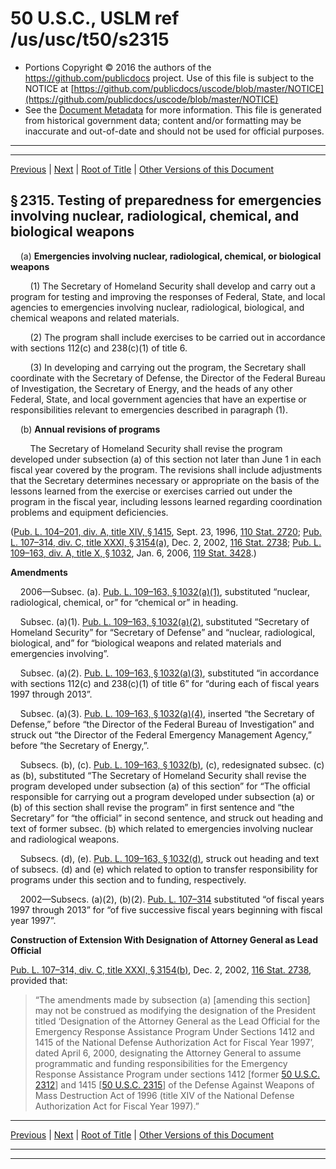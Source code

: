 ---
---

# 50 U.S.C., USLM ref /us/usc/t50/s2315

* Portions Copyright © 2016 the authors of the https://github.com/publicdocs project.
  Use of this file is subject to the NOTICE at [https://github.com/publicdocs/uscode/blob/master/NOTICE](https://github.com/publicdocs/uscode/blob/master/NOTICE)
* See the [Document Metadata](././../../../../..//README.md) for more information.
  This file is generated from historical government data; content and/or formatting may be inaccurate and out-of-date and should not be used for official purposes.

----------
----------

[Previous](./../../../../..//us/usc/t50/ch40/schI/m__us_usc_t50_s2314.md) | [Next](./../../../../..//us/usc/t50/ch40/schI/m__us_usc_t50_s2316.md) | [Root of Title](./../../../../../) | [Other Versions of this Document](https://publicdocs.github.io/go/links?ns=uslm&ref=%2Fus%2Fusc%2Ft50%2Fs2315)

## § 2315. Testing of preparedness for emergencies involving nuclear, radiological, chemical, and biological weapons

    (a) __Emergencies involving nuclear, radiological, chemical, or biological weapons__ 

        (1) The Secretary of Homeland Security shall develop and carry out a program for testing and improving the responses of Federal, State, and local agencies to emergencies involving nuclear, radiological, biological, and chemical weapons and related materials.

        (2) The program shall include exercises to be carried out in accordance with sections 112(c) and 238(c)(1) of title 6.

        (3) In developing and carrying out the program, the Secretary shall coordinate with the Secretary of Defense, the Director of the Federal Bureau of Investigation, the Secretary of Energy, and the heads of any other Federal, State, and local government agencies that have an expertise or responsibilities relevant to emergencies described in paragraph (1).

    (b) __Annual revisions of programs__ 

        The Secretary of Homeland Security shall revise the program developed under subsection (a) of this section not later than June 1 in each fiscal year covered by the program. The revisions shall include adjustments that the Secretary determines necessary or appropriate on the basis of the lessons learned from the exercise or exercises carried out under the program in the fiscal year, including lessons learned regarding coordination problems and equipment deficiencies.

([Pub. L. 104–201, div. A, title XIV, § 1415][/us/pl/104/201/s1415], Sept. 23, 1996, [110 Stat. 2720][/us/stat/110/2720]; [Pub. L. 107–314, div. C, title XXXI, § 3154(a)][/us/pl/107/314/s3154/a], Dec. 2, 2002, [116 Stat. 2738][/us/stat/116/2738]; [Pub. L. 109–163, div. A, title X, § 1032][/us/pl/109/163/s1032], Jan. 6, 2006, [119 Stat. 3428][/us/stat/119/3428].)

 __Amendments__ 

    2006—Subsec. (a). [Pub. L. 109–163, § 1032(a)(1)][/us/pl/109/163/s1032/a/1], substituted “nuclear, radiological, chemical, or” for “chemical or” in heading.

    Subsec. (a)(1). [Pub. L. 109–163, § 1032(a)(2)][/us/pl/109/163/s1032/a/2], substituted “Secretary of Homeland Security” for “Secretary of Defense” and “nuclear, radiological, biological, and” for “biological weapons and related materials and emergencies involving”.

    Subsec. (a)(2). [Pub. L. 109–163, § 1032(a)(3)][/us/pl/109/163/s1032/a/3], substituted “in accordance with sections 112(c) and 238(c)(1) of title 6” for “during each of fiscal years 1997 through 2013”.

    Subsec. (a)(3). [Pub. L. 109–163, § 1032(a)(4)][/us/pl/109/163/s1032/a/4], inserted “the Secretary of Defense,” before “the Director of the Federal Bureau of Investigation” and struck out “the Director of the Federal Emergency Management Agency,” before “the Secretary of Energy,”.

    Subsecs. (b), (c). [Pub. L. 109–163, § 1032(b)][/us/pl/109/163/s1032/b], (c), redesignated subsec. (c) as (b), substituted “The Secretary of Homeland Security shall revise the program developed under subsection (a) of this section” for “The official responsible for carrying out a program developed under subsection (a) or (b) of this section shall revise the program” in first sentence and “the Secretary” for “the official” in second sentence, and struck out heading and text of former subsec. (b) which related to emergencies involving nuclear and radiological weapons.

    Subsecs. (d), (e). [Pub. L. 109–163, § 1032(d)][/us/pl/109/163/s1032/d], struck out heading and text of subsecs. (d) and (e) which related to option to transfer responsibility for programs under this section and to funding, respectively.

    2002—Subsecs. (a)(2), (b)(2). [Pub. L. 107–314][/us/pl/107/314] substituted “of fiscal years 1997 through 2013” for “of five successive fiscal years beginning with fiscal year 1997”.

 __Construction of Extension With Designation of Attorney General as Lead Official__ 

[Pub. L. 107–314, div. C, title XXXI, § 3154(b)][/us/pl/107/314/s3154/b], Dec. 2, 2002, [116 Stat. 2738][/us/stat/116/2738], provided that: 

> “The amendments made by subsection (a) \[amending this section\] may not be construed as modifying the designation of the President titled ‘Designation of the Attorney General as the Lead Official for the Emergency Response Assistance Program Under Sections 1412 and 1415 of the National Defense Authorization Act for Fiscal Year 1997’, dated April 6, 2000, designating the Attorney General to assume programmatic and funding responsibilities for the Emergency Response Assistance Program under sections 1412 \[former [50 U.S.C. 2312][/us/usc/t50/s2312]\] and 1415 \[[50 U.S.C. 2315][/us/usc/t50/s2315]\] of the Defense Against Weapons of Mass Destruction Act of 1996 (title XIV of the National Defense Authorization Act for Fiscal Year 1997).”

----------

[Previous](./../../../../..//us/usc/t50/ch40/schI/m__us_usc_t50_s2314.md) | [Next](./../../../../..//us/usc/t50/ch40/schI/m__us_usc_t50_s2316.md) | [Root of Title](./../../../../../) | [Other Versions of this Document](https://publicdocs.github.io/go/links?ns=uslm&ref=%2Fus%2Fusc%2Ft50%2Fs2315)

----------
----------

[/us/pl/104/201/s1415]: https://publicdocs.github.io/go/links?ns=uslm&ref=%2Fus%2Fpl%2F104%2F201%2Fs1415
[/us/stat/110/2720]: https://publicdocs.github.io/go/links?ns=uslm&ref=%2Fus%2Fstat%2F110%2F2720
[/us/pl/107/314/s3154/a]: https://publicdocs.github.io/go/links?ns=uslm&ref=%2Fus%2Fpl%2F107%2F314%2Fs3154%2Fa
[/us/stat/116/2738]: https://publicdocs.github.io/go/links?ns=uslm&ref=%2Fus%2Fstat%2F116%2F2738
[/us/pl/109/163/s1032]: https://publicdocs.github.io/go/links?ns=uslm&ref=%2Fus%2Fpl%2F109%2F163%2Fs1032
[/us/stat/119/3428]: https://publicdocs.github.io/go/links?ns=uslm&ref=%2Fus%2Fstat%2F119%2F3428
[/us/pl/109/163/s1032/a/1]: https://publicdocs.github.io/go/links?ns=uslm&ref=%2Fus%2Fpl%2F109%2F163%2Fs1032%2Fa%2F1
[/us/pl/109/163/s1032/a/2]: https://publicdocs.github.io/go/links?ns=uslm&ref=%2Fus%2Fpl%2F109%2F163%2Fs1032%2Fa%2F2
[/us/pl/109/163/s1032/a/3]: https://publicdocs.github.io/go/links?ns=uslm&ref=%2Fus%2Fpl%2F109%2F163%2Fs1032%2Fa%2F3
[/us/pl/109/163/s1032/a/4]: https://publicdocs.github.io/go/links?ns=uslm&ref=%2Fus%2Fpl%2F109%2F163%2Fs1032%2Fa%2F4
[/us/pl/109/163/s1032/b]: https://publicdocs.github.io/go/links?ns=uslm&ref=%2Fus%2Fpl%2F109%2F163%2Fs1032%2Fb
[/us/pl/109/163/s1032/d]: https://publicdocs.github.io/go/links?ns=uslm&ref=%2Fus%2Fpl%2F109%2F163%2Fs1032%2Fd
[/us/pl/107/314]: https://publicdocs.github.io/go/links?ns=uslm&ref=%2Fus%2Fpl%2F107%2F314
[/us/pl/107/314/s3154/b]: https://publicdocs.github.io/go/links?ns=uslm&ref=%2Fus%2Fpl%2F107%2F314%2Fs3154%2Fb
[/us/stat/116/2738]: https://publicdocs.github.io/go/links?ns=uslm&ref=%2Fus%2Fstat%2F116%2F2738
[/us/usc/t50/s2312]: https://publicdocs.github.io/go/links?ns=uslm&ref=%2Fus%2Fusc%2Ft50%2Fs2312
[/us/usc/t50/s2315]: https://publicdocs.github.io/go/links?ns=uslm&ref=%2Fus%2Fusc%2Ft50%2Fs2315


